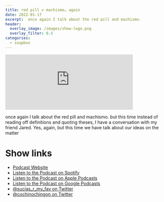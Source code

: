 ```yaml
---
title: red pill v machismo… again
date: 2022-01-17
excerpt:  once again I talk about the red pill and machismo.
header:
  overlay_image: /images/show-logo.png
  overlay_filter: 0.5
categories: 
  - soapbox
---
```


<iframe src='https://embed.podcasts.apple.com/us/podcast/red-pill-v-machismo-again/id1548173787?i=1000548090310&amp;theme=dark' width='80%' height='175' frameborder='0' allowtransparency='true' allow='encrypted-media'></iframe>

once again I talk about the red pill and machismo. but this time instead of reading off definitions and quoting theses, I have a conversation with my friend Jared. Yes, again, but this time we have talk about our ideas on the matter

# Show links

* <i class='fas fa-link'></i> [Podcast Website](https://sucias.xyz)
* <i class='fab fa-spotify'></i> [Listen to the Podcast on Spotify](https://open.spotify.com/show/3XjoipCU3QzeIaQAAQpBdW)
* <i class='fas fa-podcast'></i> [Listen to the Podcast on Apple Podcasts](https://podcasts.apple.com/us/podcast/sucias-are-my-favorite/id1548173787)
* <i class='fab fa-google-play'></i> [Listen to the Podcast on Google Podcasts](https://podcasts.google.com/feed/aHR0cHM6Ly9hbmNob3IuZm0vcy80MjI0YzYzYy9wb2RjYXN0L3Jzcw==)
* <i class='fab fa-twitter'></i> [@sucias_r_my_fav on Twitter](https://twitter.com/sucias_r_my_fav)
* <i class='fab fa-twitter'></i> [@cochinochingon on Twitter](https://twitter.com/cochinochingon)
